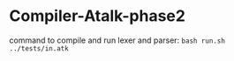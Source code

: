 # Compiler-Atalk-phase2

command to compile and run lexer and parser:
```bash run.sh ../tests/in.atk```

